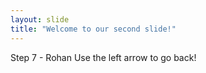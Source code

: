 ```yaml
---
layout: slide
title: "Welcome to our second slide!"
---
```

Step 7 - Rohan
Use the left arrow to go back!
